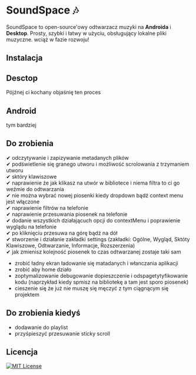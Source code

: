 # SoundSpace 🎶
SoundSpace to open-source'owy odtwarzacz muzyki na **Androida** i **Desktop**. Prosty, szybki i łatwy w użyciu, obsługujący lokalne pliki muzyczne. wciąż w fazie rozwoju!

## Instalacja
<h2>Desctop</h2>
Pójźnej ci kochany objaśnię ten proces
<h2>Android</h2>
tym bardziej

## Do zrobienia
 ✔ odczytywanie i zapizywanie metadanych plików<br>
 ✔ podświetlenie się granego utworu i możliwość scrolowania z trzymaniem utworu<br>
 ✔ sktóry klawiszowe<br>
 ✔ naprawienie że jak klikasz na utwór w bibliotece i niema filtra to ci go weźmie do odtwarzania<br>
 ✔ nie można wybrać nowej piosenki kiedy dropdown bądź context menu jest włączone<br>
 ✔ naprawienie filtrów na telefonie<br>
 ✔ naprawienie przesuwania piosenek na telefonie<br>
 ✔ dodanie wszystkich działającuch opcji do contextMenu i poprawienie wyglądu na telefonie<br>
 ✔ po kliknięciu przesuwa na górę bądź na dół<br>
 ✔ stworzenie i działanie zakładki settings (zakładki: Ogólne, Wygląd, Sktóty Klawiszowe, Odtwarzanie, Informacje, Rozszerzenia)<br>
 ✔ jak zmienisz kolejność piosenek to czas odtwarzanej zostaje taki sam<br>
 - zrobić ładny ekran ładowanie się matadanych i włanczania aplikacji<br>
 - zrobić aby home działo
 - zoptymalizowanie debugowanie dopieszczenie i odspagetytyfikowanie kodu (naprzykład kiedy spmisz na bibliotekę a tam jest sporo piosenek)<br>
 - cieszenie się że już nie muszę się męczyć z tym ciągnącym się projektem<br>

## Do zrobienia kiedyś
 - dodawanie do playlist
 - przyśpieszyć przesuwanie sticky scroll<br>

## Licencja
[![MIT License](https://img.shields.io/badge/License-MIT-green.svg)](https://choosealicense.com/licenses/mit/)
